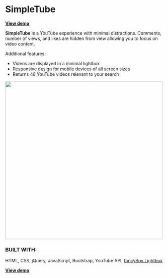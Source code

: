
<h1>SimpleTube</h1>

<strong><a href="https://dreamthink.github.io/simpletube" target="_blank">View demo</a></strong>

<strong>SimpleTube</strong> is a YouTube experience with minimal distractions. Comments, number of views, and likes are hidden from view allowing you to focus on video content.

Additional features:
<ul>
	<li>Videos are displayed in a minimal lightbox</li>
	<li>Responsive design for mobile devices of all screen sizes</li>
	<li>Returns 48 YouTube videos relevant to your search</li>
</ul>

<a href="https://dreamthink.github.io/simpletube" target="_blank"><img src="images/simpletube.gif" width="500px"></a>

<h3>BUILT WITH:</h3>
HTML, CSS, jQuery, JavaScript, Bootstrap, YouTube API, <a href="http://fancyapps.com/fancybox/" target="_blank">fancyBox Lightbox</a>

<strong><a href="https://dreamthink.github.io/simpletube" target="_blank">View demo</a></strong>